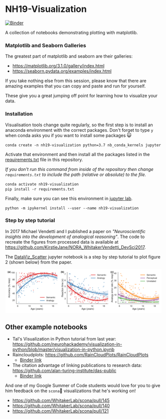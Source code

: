 # NH19-Visualization

[![Binder](https://mybinder.org/badge_logo.svg)](https://mybinder.org/v2/gh/KirstieJane/NH19-Visualization/master?urlpath=lab)

A collection of notebooks demonstrating plotting with matplotlib.

### Matplotlib and Seaborn Galleries

The greatest part of matplotlib and seaborn are their galleries:

* https://matplotlib.org/3.1.0/gallery/index.html
* https://seaborn.pydata.org/examples/index.html

If you take nothing else from this session, please know that there are amazing examples that you can copy and paste and run for yourself.

These give you a great jumping off point for learning how to visualize your data.

### Installation

Visualisation tools change quite regularly, so the first step is to install an anaconda environment with the correct packages.
Don't forget to type `y` when conda asks you if you want to install some packages :smiley_cat:

```
conda create -n nh19-visualization python=3.7 nb_conda_kernels jupyter
```

Activate that environment and then install all the packages listed in the [requirements.txt](requirements.txt) file in this repository.

*If you don't run this command from inside of the repository then change `requirements.txt` to include the path (relative or absolute) to the file.*

```
conda activate nh19-visualization
pip install -r requirements.txt
```

Finally, make sure you can see this environment in [jupyter lab](https://jupyterlab.readthedocs.io/en/stable/).

```
python -m ipykernel install --user --name nh19-visualization
```

### Step by step tutorial

In 2017 Michael Vendetti and I published a paper on *"Neuroscientific insights into the development of analogical reasoning"*.
The code to recreate the figures from processed data is available at https://github.com/KirstieJane/NORA_WhitakerVendetti_DevSci2017.

The [DataViz_Scatter](DataViz_Scatter.ipynb) jupyter notebook is a step by step tutorial to plot figure 2 (shown below) from the paper.

![](https://raw.githubusercontent.com/KirstieJane/NORA_WhitakerVendetti_DevSci2017/master/FIGURES/Figure2_lowres.png)

## Other example notebooks

* Tal's Visualization in Python tutorial from last year: https://github.com/neurohackademy/visualization-in-python/blob/master/visualization-in-python.ipynb
* Raincloudplots: https://github.com/RainCloudPlots/RainCloudPlots
  * [Binder link](https://mybinder.org/v2/gh/RainCloudPlots/RainCloudPlots/master?filepath=tutorial_python%2Fraincloud_tutorial_python.ipynb)
* The citation advantage of linking publications to research data:
 https://github.com/alan-turing-institute/das-public
   * [Binder link](https://mybinder.org/v2/gh/kirstiejane/das-public/master?filepath=notebooks%2FDescriptiveFigures.ipynb)

And one of my Google Summer of Code students would love for you to give him feedback on the `scona`🍪 visualizations that he's working on!

* https://github.com/WhitakerLab/scona/pull/145
* https://github.com/WhitakerLab/scona/pull/140
* https://github.com/WhitakerLab/scona/pull/121
